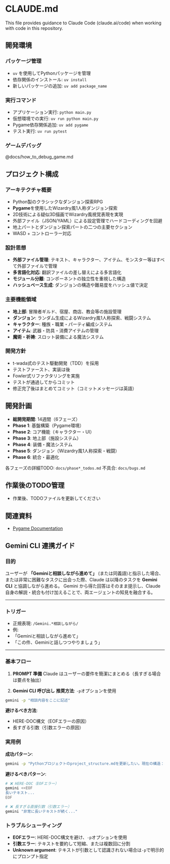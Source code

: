 # CLAUDE.md

This file provides guidance to Claude Code (claude.ai/code) when working with code in this repository.

## 開発環境

### パッケージ管理
- `uv` を使用してPythonパッケージを管理
- 依存関係のインストール: `uv install`
- 新しいパッケージの追加: `uv add package_name`

### 実行コマンド
- アプリケーション実行: `python main.py`
- 仮想環境での実行: `uv run python main.py`
- Pygame依存関係追加: `uv add pygame`
- テスト実行: `uv run pytest`

### ゲームデバッグ

@docs/how_to_debug_game.md

## プロジェクト構成

### アーキテクチャ概要
- Python製のクラシックなダンジョン探索RPG
- **Pygame**を使用したWizardry風1人称ダンジョン探索
- 2D技術による疑似3D描画でWizardry風視覚表現を実現
- 外部ファイル（JSON/YAML）による設定管理でハードコーディングを回避
- 地上パートとダンジョン探索パートの二つの主要セクション
- WASD + コントローラー対応

### 設計思想
- **外部ファイル管理**: テキスト、キャラクター、アイテム、モンスター等はすべて外部ファイルで管理
- **多言語化対応**: 翻訳ファイルの差し替えによる多言語化
- **モジュール分離**: コンポーネントの独立性を重視した構造
- **ハッシュベース生成**: ダンジョンの構造や難易度をハッシュ値で決定

### 主要機能領域
- **地上部**: 冒険者ギルド、宿屋、商店、教会等の施設管理
- **ダンジョン**: ランダム生成によるWizardry風1人称探索、戦闘システム
- **キャラクター**: 種族・職業・パーティ編成システム
- **アイテム**: 武器・防具・消費アイテムの管理
- **魔術・祈祷**: スロット装備による魔法システム

### 開発方針
- t-wada式のテスト駆動開発（TDD）を採用
- テストファースト、実装は後
- Fowler式リファクタリングを実施
- テストが通過してからコミット
- 修正完了後はまとめてコミット（コミットメッセージは英語）

## 開発計画
- **総開発期間**: 14週間（6フェーズ）
- **Phase 1**: 基盤構築（Pygame環境）
- **Phase 2**: コア機能（キャラクター・UI）
- **Phase 3**: 地上部（施設システム）
- **Phase 4**: 装備・魔法システム
- **Phase 5**: ダンジョン（Wizardry風1人称探索・戦闘）
- **Phase 6**: 統合・最適化

各フェーズの詳細TODO: `docs/phase*_todos.md`
不具合: `docs/bugs.md`

## 作業後のTODO管理
- 作業後、TODOファイルを更新してください

## 関連資料
- [Pygame Documentation](https://www.pygame.org/docs/)

## Gemini CLI 連携ガイド

### 目的
ユーザーが **「Geminiと相談しながら進めて」** (または同義語)と指示した場合、または非常に困難なタスクに出会った際、Claude は以降のタスクを **Gemini CLI** と協調しながら進める。
Gemini から得た回答はそのまま提示し、Claude 自身の解説・統合も付け加えることで、両エージェントの知見を融合する。

---

### トリガー
- 正規表現: `/Gemini.*相談しながら/`
- 例:
- 「Geminiと相談しながら進めて」
- 「この件、Geminiと話しつつやりましょう」

---

### 基本フロー
1. **PROMPT 準備**
Claude はユーザーの要件を簡潔にまとめる（長すぎる場合は要点を抽出）

2. **Gemini CLI 呼び出し**
**推奨方法**: `-p`オプションを使用
```bash
gemini -p "相談内容をここに記述"
```

**避けるべき方法**: 
- HERE-DOC構文（EOFエラーの原因）
- 長すぎる引数（引数エラーの原因）

### 実用例

**成功パターン**:
```bash
gemini -p "Pythonプロジェクトのproject_structure.mdを更新したい。現在の構造：config/（設定）、src/（ソース）、tests/（テスト）。Pygame使用、TDD開発。更新案を提案してください。"
```

**避けるべきパターン**:
```bash
# ❌ HERE-DOC（EOFエラー）
gemini <<EOF
長いテキスト...
EOF

# ❌ 長すぎる直接引数（引数エラー）
gemini "非常に長いテキストが続く..."
```

### トラブルシューティング
- **EOFエラー**: HERE-DOC構文を避け、`-p`オプションを使用
- **引数エラー**: テキストを要約して短縮、または複数回に分割
- **Unknown argument**: テキストが引数として認識されない場合は`-p`で明示的にプロンプト指定